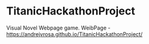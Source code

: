 # TitanicHackathonProject
Visual Novel Webpage game.
WeibPage - https://andrejvrosa.github.io/TitanicHackathonProject/
